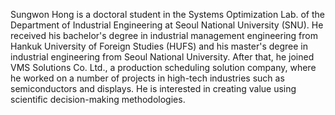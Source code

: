 Sungwon Hong is a doctoral student in the Systems Optimization Lab. of the Department of Industrial Engineering at Seoul National University (SNU). He received his bachelor's degree in industrial management engineering from Hankuk University of Foreign Studies (HUFS) and his master's degree in industrial engineering from Seoul National University. After that, he joined VMS Solutions Co. Ltd., a production scheduling solution company, where he worked on a number of projects in high-tech industries such as semiconductors and displays. He is interested in creating value using scientific decision-making methodologies.
